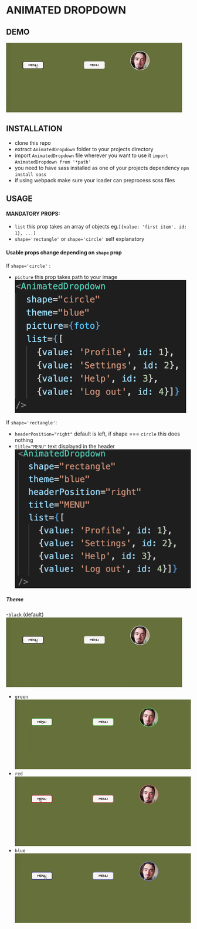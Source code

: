 # ANIMATED DROPDOWN

## DEMO 

![demo](https://github.com/DawidSzpener/AnimatedDropdown/blob/main/src/assets/images/black.gif)

## INSTALLATION 

- clone this repo
- extract ```AnimatedDropdown``` folder to your projects directory
- import ```AnimatedDropdown``` file wherever you want to use it ```import AnimatedDropdown from '*path'```
- you need to have sass installed as one of your projects dependency ```npm install sass```
- if using webpack make sure your loader can preprocess scss files

## USAGE

#### MANDATORY PROPS:
- ```list``` this prop takes an array of objects eg.```[{value: 'first item', id: 1}, ...]```
- ```shape='rectangle'``` or ```shape='circle'``` self explanatory

#### Usable props change depending on ```shape``` prop

If ```shape='circle'``` :
- ```picture``` this prop takes path to your image
![demo](https://github.com/DawidSzpener/AnimatedDropdown/blob/main/src/assets/images/circle.png)

If ```shape='rectangle'```:
- ```headerPosition="right"``` default is left, if shape === ```circle``` this does nothing
- ```title="MENU"``` text displayed in the header
![demo](https://github.com/DawidSzpener/AnimatedDropdown/blob/main/src/assets/images/rectangle.png)

##### Theme

-```black``` (default)
![demo](https://github.com/DawidSzpener/AnimatedDropdown/blob/main/src/assets/images/black.gif)
- ```green```
![demo](https://github.com/DawidSzpener/AnimatedDropdown/blob/main/src/assets/images/green.gif)
- ```red```
![demo](https://github.com/DawidSzpener/AnimatedDropdown/blob/main/src/assets/images/red.gif)
- ```blue```
![demo](https://github.com/DawidSzpener/AnimatedDropdown/blob/main/src/assets/images/blue.gif)
